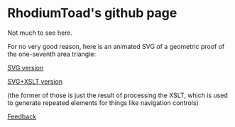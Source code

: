 # RhodiumToad's github page

Not much to see here.

For no very good reason, here is an animated SVG of a geometric proof
of the one-seventh area triangle:

[SVG version](triangle/demo.svg)

[SVG+XSLT version](triangle/demo-xslt.svg)

(the former of those is just the result of processing the XSLT, which
is used to generate repeated elements for things like navigation
controls)

[Feedback](https://github.com/RhodiumToad/RhodiumToad.github.io/issues)
